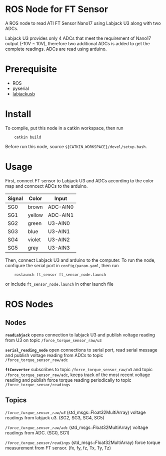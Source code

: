 # ROS Node for FT Sensor
A ROS node to read ATI FT Sensor Nano17 using Labjack U3 along with two ADCs.

Labjack U3 provides only 4 ADCs that meet the requirement of Nano17 output (-10V ~ 10V), therefore
two additional ADCs is added to get the complete readings. ADCs are read using arduino.


# Prerequisite
- ROS
- pyserial
- [labjackusb](https://github.com/labjack/exodriver)

# Install
To compile, put this node in a catkin workspace, then run
```
    catkin build
```
Before run this node, source `${CATKIN_WORKSPACE}/devel/setup.bash`.

# Usage
First, connect FT sensor to Labjack U3 and ADCs according to the color map and conncect ADCs to the arduino.

| Signal | Color  | Input    |
|--------|--------|----------|
| SG0    | brown  | ADC-AIN0 |
| SG1    | yellow | ADC-AIN1 |
| SG2    | green  | U3-AIN0  |
| SG3    | blue   | U3-AIN1  |
| SG4    | violet | U3-AIN2  |
| SG5    | grey   | U3-AIN3  |

Then, connect Labjack U3 and arduino to the computer.
To run the node, configure the serial port in `config/param.yaml`, then run 
```
    roslaunch ft_sensor ft_sensor_node.launch
```
or include `ft_sensor_node.launch` in other launch file

# ROS Nodes
## Nodes
**`readLabjack`** opens connection to labjack U3 and publish voltage reading from U3 on topic `/force_torque_sensor_raw/u3`

**`serial_reading_node`** open connections to serial port, read serial message and publish voltage reading from ADCs to topic `/force_torque_sensor_raw/adc`

**`ftConverter`** subscribes to topic `/force_torque_sensor_raw/u3` and topic `/force_torque_sensor_raw/adc`, keeps track of the most recent voltage reading and publish force torque reading periodically to topic `/force_torque_sensor/readings`

## Topics
*`/force_torque_sensor_raw/u3`* (std_msgs::Float32MultiArray) voltage readings from labjack u3. (SG2, SG3, SG4, SG5)

*`/force_torque_sensor_raw/adc`* (std_msgs::Float32MultiArray) voltage readings from ADC. (SG0, SG1)

*`/force_torque_sensor/readings`* (std_msgs::Float32MultiArray) force torque measurement from FT sensor. (fx, fy, fz, Tx, Ty, Tz)